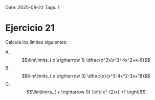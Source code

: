 Date: 2025-08-22
Tags: 1

# Ejercicio 21

 
Calcula los límites siguientes:




A.   $$\lim\limits_{ x \rightarrow  1}  \dfrac{x^3}{x^3+4x^2+x-6}$$ 
B.   $$\lim\limits_{ x \rightarrow  3}  \dfrac{x}{x^3-4x^2-3x+18}$$ 
C.   $$\lim\limits_{ x \rightarrow  0}  \left( e^ {2/x} +1 \right)$$ 
